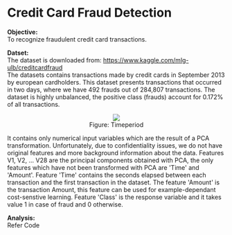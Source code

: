<h1> Credit Card Fraud Detection</h1>

<b>Objective:</b><br>
To recognize fraudulent credit card transactions.

<b>Datset:</b>
<br>The dataset is downloaded from: https://www.kaggle.com/mlg-ulb/creditcardfraud
<br> The datasets contains transactions made by credit cards in September 2013 by european cardholders. This dataset presents transactions that occurred in two days, where we have 492 frauds out of 284,807 transactions. The dataset is highly unbalanced, the positive class (frauds) account for 0.172% of all transactions.

<p align="center"><img src="https://github.com/kpratikin/Credit-Card-Fraud/blob/master/Class_split.PNG">
 <br>Figure: Timeperiod
 </p>

It contains only numerical input variables which are the result of a PCA transformation. Unfortunately, due to confidentiality issues, we do not have original features and more background information about the data. Features V1, V2, ... V28 are the principal components obtained with PCA, the only features which have not been transformed with PCA are 'Time' and 'Amount'. Feature 'Time' contains the seconds elapsed between each transaction and the first transaction in the dataset. The feature 'Amount' is the transaction Amount, this feature can be used for example-dependant cost-senstive learning. Feature 'Class' is the response variable and it takes value 1 in case of fraud and 0 otherwise.

<b>Analysis:</b>
<br> Refer Code

